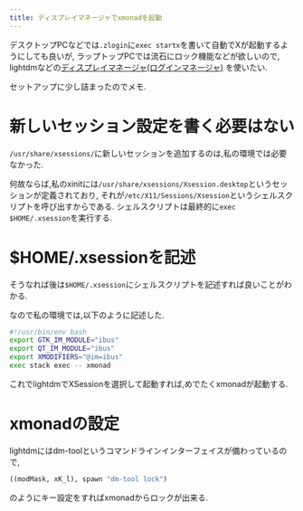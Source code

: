 ```yaml
---
title: ディスプレイマネージャでxmonadを起動
---
```


デスクトップPCなどでは`.zlogin`に`exec startx`を書いて自動でXが起動するようにしても良いが,
ラップトップPCでは流石にロック機能などが欲しいので,
lightdmなどの[ディスプレイマネージャ(ログインマネージャ)](https://wiki.archlinuxjp.org/index.php/%E3%83%87%E3%82%A3%E3%82%B9%E3%83%97%E3%83%AC%E3%82%A4%E3%83%9E%E3%83%8D%E3%83%BC%E3%82%B8%E3%83%A3)
を使いたい.

セットアップに少し詰まったのでメモ.

# 新しいセッション設定を書く必要はない

`/usr/share/xsessions/`に新しいセッションを追加するのは,私の環境では必要なかった.

何故ならば,私のxinitには`/usr/share/xsessions/Xsession.desktop`というセッションが定義されており,
それが`/etc/X11/Sessions/Xsession`というシェルスクリプトを呼び出すからである.
シェルスクリプトは最終的に`exec $HOME/.xsession`を実行する.

# $HOME/.xsessionを記述

そうなれば後は`$HOME/.xsession`にシェルスクリプトを記述すれば良いことがわかる.

なので私の環境では,以下のように記述した.

~~~bash
#!/usr/bin/env bash
export GTK_IM_MODULE="ibus"
export QT_IM_MODULE="ibus"
export XMODIFIERS="@im=ibus"
exec stack exec -- xmonad
~~~

これでlightdmでXSessionを選択して起動すれば,めでたくxmonadが起動する.

# xmonadの設定

lightdmにはdm-toolというコマンドラインインターフェイスが備わっているので,

~~~hs
((modMask, xK_l), spawn "dm-tool lock")
~~~

のようにキー設定をすればxmonadからロックが出来る.
